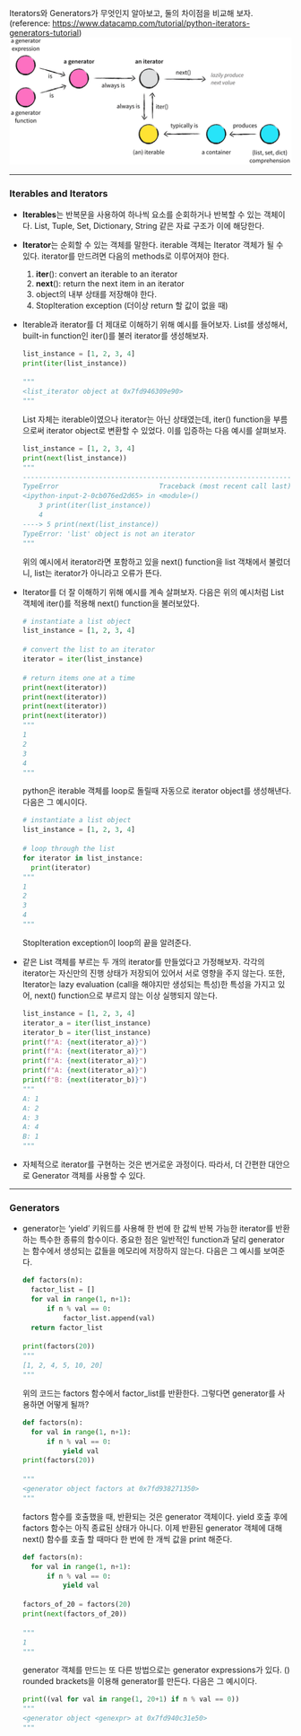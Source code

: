 Iterators와 Generators가 무엇인지 알아보고, 둘의 차이점을 비교해 보자. (reference: https://www.datacamp.com/tutorial/python-iterators-generators-tutorial)
![Alt text](iterator_generator.png)
- - -
### **Iterables and Iterators**

- **Iterables**는 반복문을 사용하여 하나씩 요소를 순회하거나 반복할 수 있는 객체이다. List, Tuple, Set, Dictionary, String 같은 자료 구조가 이에 해당한다.
- **Iterator**는 순회할 수 있는 객체를 말한다. iterable 객체는 Iterator 객체가 될 수 있다. iterator를 만드려면 다음의 methods로 이루어져야 한다.
    1. __iter__(): convert an iterable to an iterator
    2. __next__(): return the next item in an iterator
    3. object의 내부 상태를 저장해야 한다.
    4. StopIteration exception (더이상 return 할 값이 없을 때)
- Iterable과 iterator를 더 제대로 이해하기 위해 예시를 들어보자. List를 생성해서, built-in function인 iter()를 불러 iterator를 생성해보자.
    
    ```python
    list_instance = [1, 2, 3, 4]
    print(iter(list_instance))
    
    """
    <list_iterator object at 0x7fd946309e90>
    """
    ```
    
    List 자체는 iterable이였으나 iterator는 아닌 상태였는데, iter() function을 부름으로써 iterator object로 변환할 수 있었다. 이를 입증하는 다음 예시를 살펴보자.
    
    ```python
    list_instance = [1, 2, 3, 4]
    print(next(list_instance))
    """
    --------------------------------------------------------------------
    TypeError                         Traceback (most recent call last)
    <ipython-input-2-0cb076ed2d65> in <module>()
        3 print(iter(list_instance))
        4
    ----> 5 print(next(list_instance))
    TypeError: 'list' object is not an iterator
    """
    ```
    
    위의 예시에서 iterator라면 포함하고 있을 next() function을 list 객채에서 불렀더니, list는 iterator가 아니라고 오류가 뜬다. 
    
- Iterator를 더 잘 이해하기 위해 예시를 계속 살펴보자. 다음은 위의 예시처럼 List 객체에 iter()를 적용해 next() function을 불러보았다.
    
    ```python
    # instantiate a list object
    list_instance = [1, 2, 3, 4]
    
    # convert the list to an iterator
    iterator = iter(list_instance)
    
    # return items one at a time
    print(next(iterator))
    print(next(iterator))
    print(next(iterator))
    print(next(iterator))
    """
    1
    2
    3
    4
    """
    ```
    
    python은 iterable 객체를 loop로 돌릴때 자동으로 iterator object를 생성해낸다. 다음은 그 예시이다. 
    
    ```python
    # instantiate a list object
    list_instance = [1, 2, 3, 4]
    
    # loop through the list
    for iterator in list_instance:
      print(iterator)
    """
    1
    2
    3
    4
    """
    ```
    
    StopIteration exception이 loop의 끝을 알려준다. 
    
- 같은 List 객체를 부르는 두 개의 iterator를 만들었다고 가정해보자. 각각의 iterator는 자신만의 진행 상태가 저장되어 있어서 서로 영향을 주지 않는다. 또한, Iterator는 lazy evaluation (call을 해야지만 생성되는 특성)한 특성을 가지고 있어, next() function으로 부르지 않는 이상 실행되지 않는다.
    
    ```python
    list_instance = [1, 2, 3, 4]
    iterator_a = iter(list_instance)
    iterator_b = iter(list_instance)
    print(f"A: {next(iterator_a)}")
    print(f"A: {next(iterator_a)}")
    print(f"A: {next(iterator_a)}")
    print(f"A: {next(iterator_a)}")
    print(f"B: {next(iterator_b)}")
    """
    A: 1
    A: 2
    A: 3
    A: 4
    B: 1
    """
    ```
    
- 자체적으로 iterator를 구현하는 것은 번거로운 과정이다. 따라서, 더 간편한 대안으로 Generator 객체를 사용할 수 있다.
- - -
### **Generators**

- generator는 ‘yield’ 키워드를 사용해 한 번에 한 값씩 반복 가능한 iterator를 반환하는 특수한 종류의 함수이다. 중요한 점은 일반적인 function과 달리 generator는 함수에서 생성되는 값들을 메모리에 저장하지 않는다. 다음은 그 예시를 보여준다.
    
    ```python
    def factors(n):
      factor_list = []
      for val in range(1, n+1):
          if n % val == 0:
              factor_list.append(val)
      return factor_list
    
    print(factors(20))
    """
    [1, 2, 4, 5, 10, 20]
    """
    ```
    
    위의 코드는 factors 함수에서 factor_list를 반환한다. 그렇다면 generator를 사용하면 어떻게 될까? 
    
    ```python
    def factors(n):
      for val in range(1, n+1):
          if n % val == 0:
              yield val
    print(factors(20))
    
    """
    <generator object factors at 0x7fd938271350>
    """
    ```
    
    factors 함수를 호출했을 때, 반환되는 것은 generator 객체이다. yield 호출 후에 factors 함수는 아직 종료된 상태가 아니다. 이제 반환된 generator 객체에 대해 next() 함수를 호출 할 때마다 한 번에 한 개씩 값을 print 해준다. 
    
    ```python
    def factors(n):
      for val in range(1, n+1):
          if n % val == 0:
              yield val
             
    factors_of_20 = factors(20)
    print(next(factors_of_20))
    
    """
    1
    """
    ```
    
    generator 객체를 만드는 또 다른 방법으로는 generator expressions가 있다. () rounded brackets을 이용해 generator를 만든다. 다음은 그 예시이다.
    
    ```python
    print((val for val in range(1, 20+1) if n % val == 0))
    """
    <generator object <genexpr> at 0x7fd940c31e50>
    """
    ```
